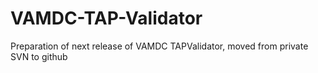 VAMDC-TAP-Validator
===================

Preparation of next release of VAMDC TAPValidator, moved from private SVN to github

